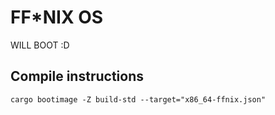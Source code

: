 # FF*NIX OS

WILL BOOT :D 

## Compile instructions
```
cargo bootimage -Z build-std --target="x86_64-ffnix.json"
```
